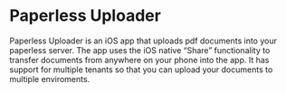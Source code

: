 # Paperless Uploader
Paperless Uploader is an iOS app that uploads pdf documents into your paperless server. The app uses the iOS native “Share” functionality to transfer documents from anywhere on your phone into the app. It has support for multiple tenants so that you can upload your documents to multiple enviroments.
